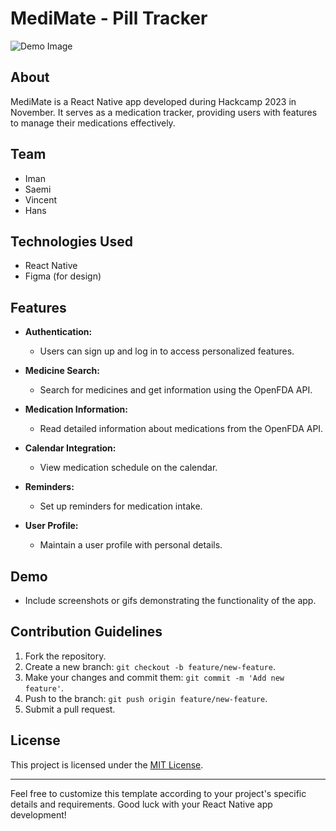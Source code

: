 # MediMate - Pill Tracker

![Demo Image](https://cdn.discordapp.com/attachments/1174136321959268424/1175990912917180668/MediMate_Design.png?ex=656d3de2&is=655ac8e2&hm=9f3b500dbdc0cccaf099ce625d8228c49518416823ab1e8c3ebfe3459825a869&)

## About

MediMate is a React Native app developed during Hackcamp 2023 in November. It serves as a medication tracker, providing users with features to manage their medications effectively.

## Team

- Iman
- Saemi
- Vincent
- Hans

## Technologies Used

- React Native
- Figma (for design)

## Features

- **Authentication:**

  - Users can sign up and log in to access personalized features.

- **Medicine Search:**

  - Search for medicines and get information using the OpenFDA API.

- **Medication Information:**

  - Read detailed information about medications from the OpenFDA API.

- **Calendar Integration:**

  - View medication schedule on the calendar.

- **Reminders:**

  - Set up reminders for medication intake.

- **User Profile:**
  - Maintain a user profile with personal details.

## Demo

- Include screenshots or gifs demonstrating the functionality of the app.

## Contribution Guidelines

1. Fork the repository.
2. Create a new branch: `git checkout -b feature/new-feature`.
3. Make your changes and commit them: `git commit -m 'Add new feature'`.
4. Push to the branch: `git push origin feature/new-feature`.
5. Submit a pull request.

## License

This project is licensed under the [MIT License](LICENSE).

---

Feel free to customize this template according to your project's specific details and requirements. Good luck with your React Native app development!
